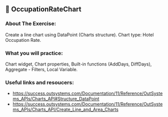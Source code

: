 ## :ledger: OccupationRateChart

### About The Exercise:

Create a line chart using DataPoint (Charts structure). Chart type: Hotel Occupation Rate.

### What you will practice:

Chart widget, Chart properties, Built-in functions (AddDays, DiffDays), Aggregate - Filters, Local Variable.

### Useful links and resoucers:

- https://success.outsystems.com/Documentation/11/Reference/OutSystems_APIs/Charts_API#Structure_DataPoint
- https://success.outsystems.com/Documentation/11/Reference/OutSystems_APIs/Charts_API/Create_Line_and_Area_Charts
